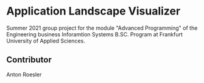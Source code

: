 # Application Landscape Visualizer
Summer 2021 group project for the module "Advanced Programming" of the Engineering business Inforamtion Systems B.SC. Program at Frankfurt University of Applied Sciences.

## Contributor
Anton Roesler
